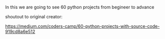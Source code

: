 In this we are going to see 60 python projects from begineer to advance

shoutout to original creator:

https://medium.com/coders-camp/60-python-projects-with-source-code-919cd8a6e512
